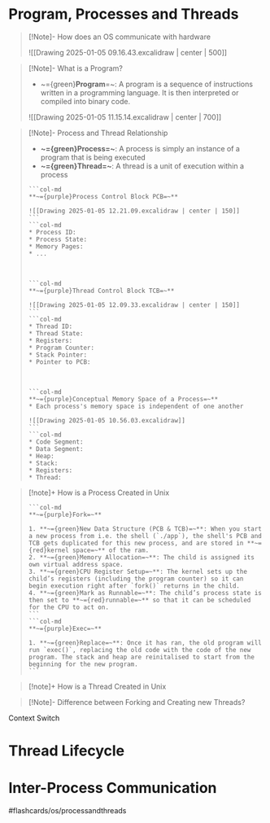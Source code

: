 # Program, Processes and Threads

>[!Note]- How does an OS communicate with hardware
> <!-- Multiline -->
> ![[Drawing 2025-01-05 09.16.43.excalidraw | center | 500]]

>[!Note]- What is a Program?
> <!-- Multiline -->
>* ~={green}**Program**=~: A program is a sequence of instructions written in a programming language. It is then interpreted or compiled into binary code.
>
> ![[Drawing 2025-01-05 11.15.14.excalidraw | center | 700]]

>[!Note]- Process and Thread Relationship
> <!-- Multiline -->
>* **~={green}Process=~**: A process is simply an instance of a program that is being executed
>* **~={green}Thread=~**: A thread is a unit of execution within a process
> 
>````col
>```col-md
>**~={purple}Process Control Block PCB=~**
>
> ![[Drawing 2025-01-05 12.21.09.excalidraw | center | 150]]
>```
>```col-md
>* Process ID:
>* Process State:
>* Memory Pages:
>* ...
>````
> ​
>````col
>```col-md
>**~={purple}Thread Control Block TCB=~**
>
> ![[Drawing 2025-01-05 12.09.33.excalidraw | center | 150]]
>```
>```col-md
>* Thread ID:
>* Thread State:
>* Registers:
>* Program Counter:
>* Stack Pointer:
>* Pointer to PCB:
>````
>​
>````col
>```col-md
>**~={purple}Conceptual Memory Space of a Process=~**
>* Each process's memory space is independent of one another
>
> ![[Drawing 2025-01-05 10.56.03.excalidraw]]
>```
>```col-md
>* Code Segment:
>* Data Segment:
>* Heap:
>* Stack:
>* Registers:
>* Thread:
>````

> [!note]+ How is a Process Created in Unix
> <!-- Multiline -->
>````col 
>```col-md 
>**~={purple}Fork=~**
>
>1. **~={green}New Data Structure (PCB & TCB)=~**: When you start a new process from i.e. the shell (`./app`), the shell's PCB and TCB gets duplicated for this new process, and are stored in **~={red}kernel space=~** of the ram.
>2. **~={green}Memory Allocation=~**: The child is assigned its own virtual address space.
>3. **~={green}CPU Register Setup=~**: The kernel sets up the child’s registers (including the program counter) so it can begin execution right after `fork()` returns in the child.
>4. **~={green}Mark as Runnable=~**: The child’s process state is then set to **~={red}runnable=~** so that it can be scheduled for the CPU to act on.
>``` 
>```col-md 
>**~={purple}Exec=~**
>
>1. **~={green}Replace=~**: Once it has ran, the old program will run `exec()`, replacing the old code with the code of the new program. The stack and heap are reinitalised to start from the beginning for the new program.
>``` 
>```` 
>

> [!note]+ How is a Thread Created in Unix
> <!-- Multiline -->
>

>[!Note]- Difference between Forking and Creating new Threads?
> <!-- Multiline -->

Context Switch
# Thread Lifecycle


# Inter-Process Communication


#flashcards/os/processandthreads